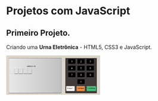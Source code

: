 # Projetos com JavaScript

## Primeiro Projeto.
Criando uma **Urna Eletrônica** - HTML5, CSS3 e JavaScript.

<img src='./urna-js/img/urna.png ' width='50%'/>

